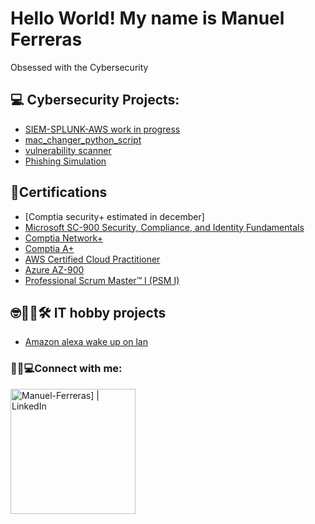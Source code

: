 <h1>Hello World! My name is Manuel Ferreras</h1>
  Obsessed with the Cybersecurity
<h2>💻 Cybersecurity Projects:  </h2>

- [SIEM-SPLUNK-AWS work in progress](https://github.com/Manuel-Ferreras/SIEM-SPLUNK-AWS-)
- [mac_changer_python_script](https://github.com/Manuel-Ferreras/Linux_mac_changer-) 
- [vulnerability scanner](https://github.com/Manuel-Ferreras/vulnerability-scanner)
- [Phishing Simulation](https://github.com/Manuel-Ferreras/phishing-Simulation)

<h2>📃Certifications</h2>

- [Comptia security+ estimated in december]
- [Microsoft SC-900 Security, Compliance, and Identity Fundamentals](https://www.credly.com/earner/earned/badge/b634e99f-0a39-45b2-9ac3-d4ccc0662e99)
- [Comptia Network+](https://www.credly.com/badges/ef6b9f82-e9f8-46ac-bc04-d8aa2f880355)
- [Comptia A+](https://www.credly.com/badges/4fba9ae0-c297-49c3-a2a2-07b1b2f77da8)
- [AWS Certified Cloud Practitioner](https://www.credly.com/badges/a2774aa6-be41-4ede-bdcf-b48f7819d6a4)
- [Azure AZ-900](https://www.credly.com/badges/71a45233-6d8a-43d4-a696-8ec79d900439)
- [Professional Scrum Master™ I (PSM I)](https://www.credly.com/badges/74822a26-3f3d-4ac7-b67d-1f14521d7b96)

<h2> 🤓🥽🔧🛠 IT hobby projects</h2>

-  [Amazon alexa wake up on lan](https://github.com/Manuel-Ferreras/Alexa_turn_my_laptop_on-/tree/main)

<h3>🔌📱💻Connect with me:</h3>

[<img align="left" alt="Manuel-Ferreras] | LinkedIn" width="200px" src="https://brand.linkedin.com/content/dam/me/business/en-us/amp/brand-site/v2/bg/LI-Logo.svg.original.svg" />][linkedin]

[linkedin]: https://www.linkedin.com/in/manuel-ferreras/

